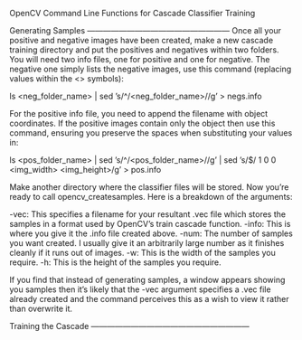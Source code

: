 OpenCV Command Line Functions for Cascade Classifier Training

Generating Samples
——————————————————
Once all your positive and negative images have been created, make a new cascade training directory and put the positives and negatives within two folders. You will need two info files, one for positive and one for negative. The negative one simply lists the negative images, use this command (replacing values within the <> symbols):

ls <neg_folder_name> | sed ’s/^/<neg_folder_name>\//g’ > negs.info

For the positive info file, you need to append the filename with object coordinates. If the positive images contain only the object then use this command, ensuring you preserve the spaces when substituting your values in:

ls <pos_folder_name> | sed ’s/^/<pos_folder_name>\//g’ | sed ’s/$/ 1 0 0 <img_width> <img_height>/g’ > pos.info

Make another directory where the classifier files will be stored. Now you’re ready to call opencv_createsamples. Here is a breakdown of the arguments:

-vec: This specifies a filename for your resultant .vec file which stores the samples in a format used by OpenCV’s train cascade function.
-info: This is where you give it the .info file created above.
-num: The number of samples you want created. I usually give it an arbitrarily large number as it finishes cleanly if it runs out of images.
-w: This is the width of the samples you require.
-h: This is the height of the samples you require.

If you find that instead of generating samples, a window appears showing you samples then it’s likely that the -vec argument specifies a .vec file already created and the command perceives this as a wish to view it rather than overwrite it.

Training the Cascade
————————————————————
